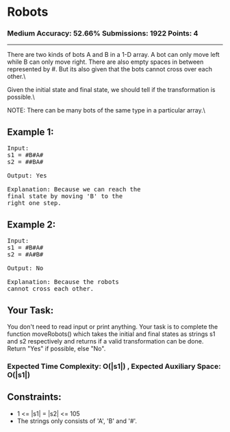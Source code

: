 # Robots

### Medium Accuracy: 52.66% Submissions: 1922 Points: 4

---

There are two kinds of bots A and B in a 1-D array. A bot can only move left while B can only move right. There are also empty spaces in between represented by #. But its also given that the bots cannot cross over each other.\

Given the initial state and final state, we should tell if the transformation is possible.\

NOTE: There can be many bots of the same type in a particular array.\

## Example 1:

<pre>
Input:
s1 = #B#A#
s2 = ##BA#

Output: Yes

Explanation: Because we can reach the 
final state by moving 'B' to the 
right one step.
</pre>

## Example 2:

<pre>
Input:
s1 = #B#A#
s2 = #A#B# 

Output: No

Explanation: Because the robots 
cannot cross each other.
</pre>

## Your Task:

You don't need to read input or print anything. Your task is to complete the function moveRobots() which takes the initial and final states as strings s1 and s2 respectively and returns if a valid transformation can be done. Return "Yes" if possible, else "No".

### Expected Time Complexity: O(|s1|) , Expected Auxiliary Space: O(|s1|)

## Constraints:

- 1 <= |s1| = |s2| <= 105
- The strings only consists of 'A', 'B' and '#'.
